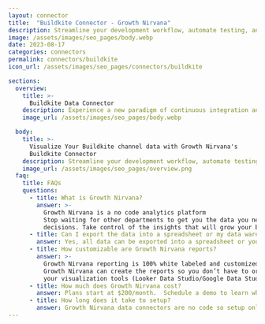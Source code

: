 ```yaml
---
layout: connector
title:  "Buildkite Connector - Growth Nirvana"
description: Streamline your development workflow, automate testing, and deploy your applications with confidence using Buildkite – the ultimate continuous integration and delivery platform.
image: /assets/images/seo_pages/body.webp
date: 2023-08-17
categories: connectors
permalink: connectors/buildkite
icon_url: /assets/images/seo_pages/connectors/buildkite

sections:
  overview:
    title: >-
      Buildkite Data Connector
    description: Experience a new paradigm of continuous integration and delivery with Buildkite. Streamline your development workflow, automate testing, and deploy your applications with confidence. Boost team collaboration, accelerate time to market, and ensure high-quality software releases, all with Buildkite.
    image_url: /assets/images/seo_pages/body.webp

  body:
    title: >-
      Visualize Your Buildkite channel data with Growth Nirvana's
      Buildkite Connector
    description: Streamline your development workflow, automate testing, and deploy your applications with confidence using Buildkite – the ultimate continuous integration and delivery platform.
    image_url: /assets/images/seo_pages/overview.png
  faq:
    title: FAQs
    questions:
      - title: What is Growth Nirvana?
        answer: >-
          Growth Nirvana is a no code analytics platform 
          Stop waiting for other departments to get you the data you need to make critical business 
          decisions. Take control of the insights that will grow your business.
      - title: Can I export the data into a spreadsheet or my data warehouse?
        answer: Yes, all data can be exported into a spreadsheet or your data warehouse (Google BigQuery, AWS, Snowflake, Azure, etc)
      - title: How customizable are Growth Nirvana reports?
        answer: >-
          Growth Nirvana reporting is 100% white labeled and customized to your specifications.
          Growth Nirvana can create the reports so you don’t have to or you can connect
          your visualization tools (Looker Data Studio/Google Data Studio, Tableau, PowerBI, etc) to Growth Nirvana.
      - title: How much does Growth Nirvana cost?
        answer: Plans start at $200/month.  Schedule a demo to learn what plan is best for you.
      - title: How long does it take to setup?
        answer: Growth Nirvana data connectors are no code so setup only requires a few clicks.
---
```

